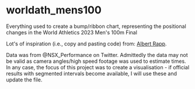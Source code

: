 # worldath_mens100
Everything used to create a bump/ribbon chart, representing the positional changes in the World Athletics 2023 Men's 100m Final

Lot's of inspiration (i.e., copy and pasting code) from: [Albert Rapp](https://github.com/AlbertRapp/PublicTidyTuesday/tree/main/2022_w28_euroflights).

Data was from @NSX_Performance on Twitter. Admittedly the data may not be valid as camera angles/high speed footage was used to estimate times. In any case, the focus of this project was to create a visualisation - if official results with segmented intervals become available, I will use these and update the file.
